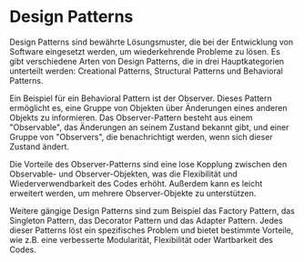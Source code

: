 # Design Patterns

Design Patterns sind bewährte Lösungsmuster, die bei der Entwicklung von Software eingesetzt werden, um wiederkehrende Probleme zu lösen. Es gibt verschiedene Arten von Design Patterns, die in drei Hauptkategorien unterteilt werden: Creational Patterns, Structural Patterns und Behavioral Patterns.

Ein Beispiel für ein Behavioral Pattern ist der Observer. Dieses Pattern ermöglicht es, eine Gruppe von Objekten über Änderungen eines anderen Objekts zu informieren. Das Observer-Pattern besteht aus einem "Observable", das Änderungen an seinem Zustand bekannt gibt, und einer Gruppe von "Observers", die benachrichtigt werden, wenn sich dieser Zustand ändert.

Die Vorteile des Observer-Patterns sind eine lose Kopplung zwischen den Observable- und Observer-Objekten, was die Flexibilität und Wiederverwendbarkeit des Codes erhöht. Außerdem kann es leicht erweitert werden, um mehrere Observer-Objekte zu unterstützen.

Weitere gängige Design Patterns sind zum Beispiel das Factory Pattern, das Singleton Pattern, das Decorator Pattern und das Adapter Pattern. Jedes dieser Patterns löst ein spezifisches Problem und bietet bestimmte Vorteile, wie z.B. eine verbesserte Modularität, Flexibilität oder Wartbarkeit des Codes.
